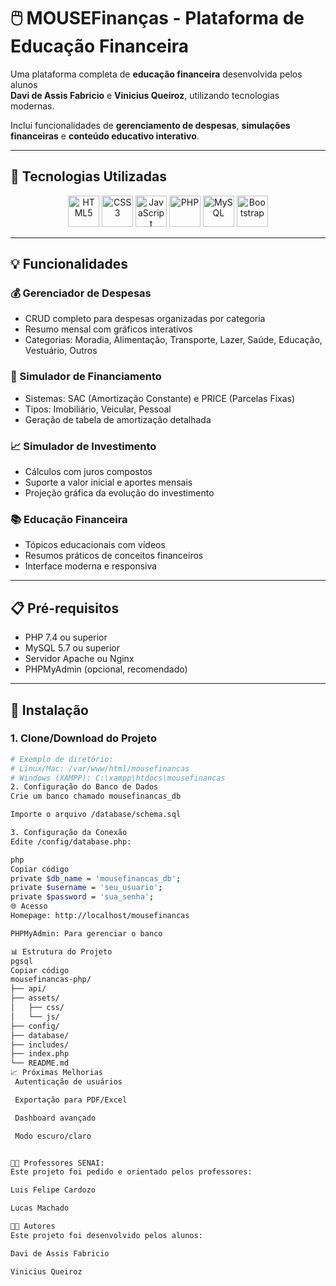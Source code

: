 # 🖱️ MOUSEFinanças - Plataforma de Educação Financeira

Uma plataforma completa de **educação financeira** desenvolvida pelos alunos  
**Davi de Assis Fabricio** e **Vinicius Queiroz**, utilizando tecnologias modernas.  

Inclui funcionalidades de **gerenciamento de despesas**, **simulações financeiras** e **conteúdo educativo interativo**.  

---

## 🚀 Tecnologias Utilizadas

<p align="center">
  <img src="https://cdn.jsdelivr.net/gh/devicons/devicon/icons/html5/html5-original.svg" width="50" alt="HTML5"/>
  <img src="https://cdn.jsdelivr.net/gh/devicons/devicon/icons/css3/css3-original.svg" width="50" alt="CSS3"/>
  <img src="https://cdn.jsdelivr.net/gh/devicons/devicon/icons/javascript/javascript-original.svg" width="50" alt="JavaScript"/>
  <img src="https://cdn.jsdelivr.net/gh/devicons/devicon/icons/php/php-original.svg" width="50" alt="PHP"/>
  <img src="https://cdn.jsdelivr.net/gh/devicons/devicon/icons/mysql/mysql-original.svg" width="50" alt="MySQL"/>
  <img src="https://cdn.jsdelivr.net/gh/devicons/devicon/icons/bootstrap/bootstrap-original.svg" width="50" alt="Bootstrap"/>
</p>

---

## 💡 Funcionalidades

### 💰 Gerenciador de Despesas
- CRUD completo para despesas organizadas por categoria  
- Resumo mensal com gráficos interativos  
- Categorias: Moradia, Alimentação, Transporte, Lazer, Saúde, Educação, Vestuário, Outros  

### 🏦 Simulador de Financiamento
- Sistemas: SAC (Amortização Constante) e PRICE (Parcelas Fixas)  
- Tipos: Imobiliário, Veicular, Pessoal  
- Geração de tabela de amortização detalhada  

### 📈 Simulador de Investimento
- Cálculos com juros compostos  
- Suporte a valor inicial e aportes mensais  
- Projeção gráfica da evolução do investimento  

### 📚 Educação Financeira
- Tópicos educacionais com vídeos  
- Resumos práticos de conceitos financeiros  
- Interface moderna e responsiva  

---

## 📋 Pré-requisitos
- PHP 7.4 ou superior  
- MySQL 5.7 ou superior  
- Servidor Apache ou Nginx  
- PHPMyAdmin (opcional, recomendado)  

---

## 🔧 Instalação

### 1. Clone/Download do Projeto
```bash
# Exemplo de diretório:
# Linux/Mac: /var/www/html/mousefinancas
# Windows (XAMPP): C:\xampp\htdocs\mousefinancas
2. Configuração do Banco de Dados
Crie um banco chamado mousefinancas_db

Importe o arquivo /database/schema.sql

3. Configuração da Conexão
Edite /config/database.php:

php
Copiar código
private $db_name = 'mousefinancas_db';
private $username = 'seu_usuario';
private $password = 'sua_senha';
🌐 Acesso
Homepage: http://localhost/mousefinancas

PHPMyAdmin: Para gerenciar o banco

📊 Estrutura do Projeto
pgsql
Copiar código
mousefinancas-php/
├── api/
├── assets/
│   ├── css/
│   └── js/
├── config/
├── database/
├── includes/
├── index.php
└── README.md
📈 Próximas Melhorias
 Autenticação de usuários

 Exportação para PDF/Excel

 Dashboard avançado

 Modo escuro/claro


👨‍💻 Professores SENAI:
Este projeto foi pedido e orientado pelos professores:

Luis Felipe Cardozo

Lucas Machado

👨‍💻 Autores
Este projeto foi desenvolvido pelos alunos:

Davi de Assis Fabricio

Vinicius Queiroz


